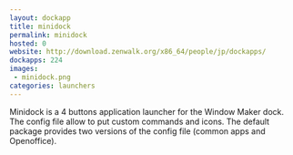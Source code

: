 ```yaml
---
layout: dockapp
title: minidock
permalink: minidock
hosted: 0
website: http://download.zenwalk.org/x86_64/people/jp/dockapps/
dockapps: 224
images:
 - minidock.png
categories: launchers
---
```

Minidock is a 4 buttons application launcher for the Window Maker dock. The
config file allow to put custom commands and icons. The default package provides
two versions of the config file (common apps and Openoffice).
